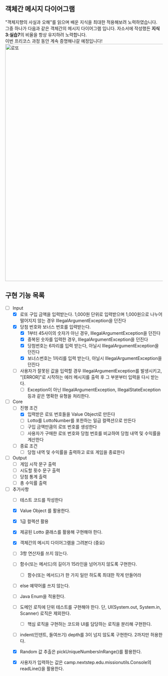 ## 객체간 메시지 다이어그램
"객체지향의 사실과 오해"를 읽으며 배운 지식을 최대한 적용해보려 노력하였습니다.    
그중 하나가 다음과 같은 객체간의 메시지 다이어그램 입니다. 자소서에 작성했든 **지식3:실습7**의 비율을 항상 유지하려 노력합니다.    
이번 프리코스 과정 동안 계속 증명해나갈 예정입니다!    
<img width="755" alt="로또" src="https://github.com/zbqmgldjfh/ServletEx/assets/60593969/8b2a87d2-5952-41ee-a34b-8e4542774b63">

## 구현 기능 목록
- [ ] Input
    - [x] 로또 구입 금액을 입력받는다. 1,000원 단위로 입력받으며 1,000원으로 나누어 떨어지지 않는 경우 IllegalArgumentException을 던진다
    - [x] 당첨 번호와 보너스 번호를 입력받는다.
      - [x] 1부터 45사이의 숫자가 아닌 경우, IllegalArgumentException을 던진다
      - [x] 중복된 숫자를 입력한 경우, IllegalArgumentException을 던진다
      - [x] 당첨번호는 6자리를 입력 받는다, 아닐시 IllegalArgumentException을 던진다
      - [x] 보너스번호는 1자리를 입력 받는다, 아닐시 IllegalArgumentException을 던진다
    - [ ] 사용자가 잘못된 값을 입력할 경우 IllegalArgumentException를 발생시키고, "[ERROR]"로 시작하는 에러 메시지를 출력 후 그 부분부터 입력을 다시 받는다.
      - [ ] Exception이 아닌 IllegalArgumentException, IllegalStateException 등과 같은 명확한 유형을 처리한다.
- [ ] Core
    - [ ] 진행 조건
      - [x] 입력받은 로또 번호들을 Value Object로 만든다
      - [ ] Lotto를 LottoNumber를 포한하는 일급 컬랙션으로 만든다
      - [ ] 구입 금액만큼의 로또 번호를 생성한다
      - [ ] 사용자가 구매한 로또 번호와 당첨 번호를 비교하여 당첨 내역 및 수익률을 계산한다
    - [ ] 종료 조건
      - [ ] 당첨 내역 및 수익률을 출력하고 로또 게임을 종료한다
- [ ] Output
    - [ ] 게임 시작 문구 출력
    - [ ] 시도할 횟수 문구 출력
    - [ ] 당첨 통계 출력
    - [ ] 총 수익률 출력
- [ ] 추가사항
    - [ ] 테스트 코드를 작성한다
    - [x] Value Object 를 활용한다.
    - [x] 1급 컬렉션 활용
    - [x] 제공된 Lotto 클래스를 활용해 구현해야 한다.
    - [x] 객체간의 메시지 다이어그램을 그려본다 (중요)
    - [ ] 3항 연산자를 쓰지 않는다.
    - [ ] 함수(또는 메서드)의 길이가 15라인을 넘어가지 않도록 구현한다.
      - [ ] 함수(또는 메서드)가 한 가지 일만 하도록 최대한 작게 만들어라
    - [ ] else 예약어를 쓰지 않는다.
    - [ ] Java Enum을 적용한다.
    - [ ] 도메인 로직에 단위 테스트를 구현해야 한다. 단, UI(System.out, System.in, Scanner) 로직은 제외한다.
      - [ ] 핵심 로직을 구현하는 코드와 UI를 담당하는 로직을 분리해 구현한다.
    - [ ] indent(인덴트, 들여쓰기) depth를 3이 넘지 않도록 구현한다. 2까지만 허용한다.
    - [x] Random 값 추출은 pickUniqueNumbersInRange()를 활용한다.
    - [x] 사용자가 입력하는 값은 camp.nextstep.edu.missionutils.Console의 readLine()을 활용한다.
        

